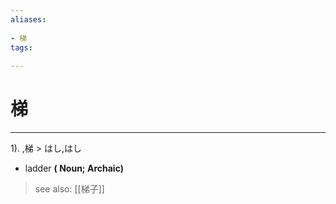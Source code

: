 ```yaml
---
aliases:
    
- 梯
tags:
    
---
```


# 梯
---
1).
,梯 > はし,はし

- ladder
**( Noun; Archaic)**
> see also:  [[梯子]]
            